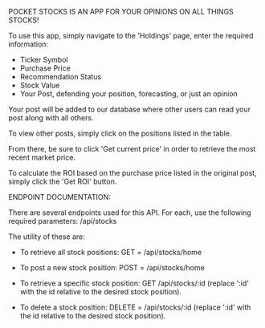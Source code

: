 POCKET STOCKS IS AN APP FOR YOUR OPINIONS ON ALL THINGS STOCKS!

To use this app, simply navigate to the 'Holdings' page, enter the required information:

- Ticker Symbol
- Purchase Price
- Recommendation Status
- Stock Value
- Your Post, defending your position, forecasting, or just an opinion

Your post will be added to our database where other users can read your post along with all others.

To view other posts, simply click on the positions listed in the table.

From there, be sure to click 'Get current price' in order to retrieve the most recent market price.

To calculate the ROI based on the purchase price listed in the original post, simply click the 'Get ROI' button.

ENDPOINT DOCUMENTATION:

There are several endpoints used for this API. For each, use the following required parameters: /api/stocks

The utility of these are:

- To retrieve all stock positions: GET = /api/stocks/home

- To post a new stock position: POST = /api/stocks/home

- To retrieve a specific stock position: GET /api/stocks/:id (replace ':id' with the id relative to the desired stock position).

- To delete a stock position: DELETE = /api/stocks/:id (replace ':id' with the id relative to the desired stock position).


